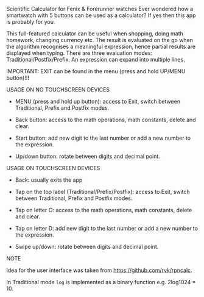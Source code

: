 Scientific Calculator for Fenix & Forerunner watches
Ever wondered how a smartwatch with 5 buttons can be used as a calculator? If yes then this app is probably for you.

This full-featured calculator can be useful when shopping, doing math homework, changing currency etc. The result is evaluated on the go when the algorithm recognises a meaningful expression, hence partial results are displayed when typing. There are three evaluation modes: Traditional/Postfix/Prefix. An expression can expand into multiple lines.

IMPORTANT: EXIT can be found in the menu (press and hold UP/MENU button)!!!

USAGE ON NO TOUCHSCREEN DEVICES

- MENU (press and hold up button): access to Exit, switch between Traditional, Prefix and Postfix modes.

- Back button: access to the math operations, math constants, delete and clear.

- Start button: add new digit to the last number or add a new number to the expression.

- Up/down button: rotate between digits and decimal point.

USAGE ON TOUCHSCREEN DEVICES

- Back: usually exits the app

- Tap on the top label (Traditional/Prefix/Postfix): access to Exit, switch between Traditional, Prefix and Postfix modes.

- Tap on letter O: access to the math operations, math constants, delete and clear.

- Tap on letter D: add new digit to the last number or add a new number to the expression.

- Swipe up/down: rotate between digits and decimal point.

NOTE

Idea for the user interface was taken from https://github.com/rvk/rpncalc.

In Traditional mode `log` is implemented as a binary function e.g. 2log1024 = 10.